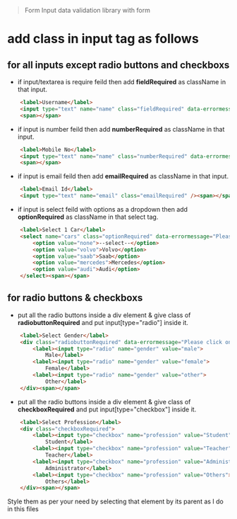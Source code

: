 > Form Input data validation library with form

# add class in input tag as follows

## for all inputs except radio buttons and checkboxs
- if input/textarea is require feild then add **fieldRequired** as className in that input.
```html
    <label>Username</label>
    <input type="text" name="name" class="fieldRequired" data-errormessage="Please enter your username" />
    <span></span>
```

- if input is number feild then add **numberRequired** as className in that input.
```html
    <label>Mobile No</label>
    <input type="text" name="name" class="numberRequired" data-errormessage="Please enter your mobile no" />
    <span></span>
```

- if input is email feild then add **emailRequired** as className in that input.
```html
    <label>Email Id</label>
    <input type="text" name="email" class="emailRequired" /><span></span>
```

- if input is select feild with options as a dropdown then add **optionRequired** as className in that select tag.
```html
    <label>Select 1 Car</label>
    <select name="cars" class="optionRequired" data-errormessage="Please select">
        <option value="none">--select--</option>
        <option value="volvo">Volvo</option>
        <option value="saab">Saab</option>
        <option value="mercedes">Mercedes</option>
        <option value="audi">Audi</option>
    </select><span></span>
```

## for radio buttons & checkboxs
- put all the radio buttons inside a div element & give class of **radiobuttonRequired** and put input[type="radio"] inside it.
```html
    <label>Select Gender</label>
    <div class="radiobuttonRequired" data-errormessage="Please click one">
        <label><input type="radio" name="gender" value="male">
            Male</label>
        <label><input type="radio" name="gender" value="female">
            Female</label>
        <label><input type="radio" name="gender" value="other">
            Other</label>
    </div><span></span>
```

- put all the radio buttons inside a div element & give class of **checkboxRequired** and put input[type="checkbox"] inside it.
```html
    <label>Select Profession</label>
    <div class="checkboxRequired">
        <label><input type="checkbox" name="profession" value="Student">
            Student</label>
        <label><input type="checkbox" name="profession" value="Teacher">
            Teacher</label>
        <label><input type="checkbox" name="profession" value="Administrator">
            Administrator</label>
        <label><input type="checkbox" name="profession" value="Others">
            Others</label>
    </div><span></span>
```

Style them as per your need by selecting that element by its parent as I do in this files